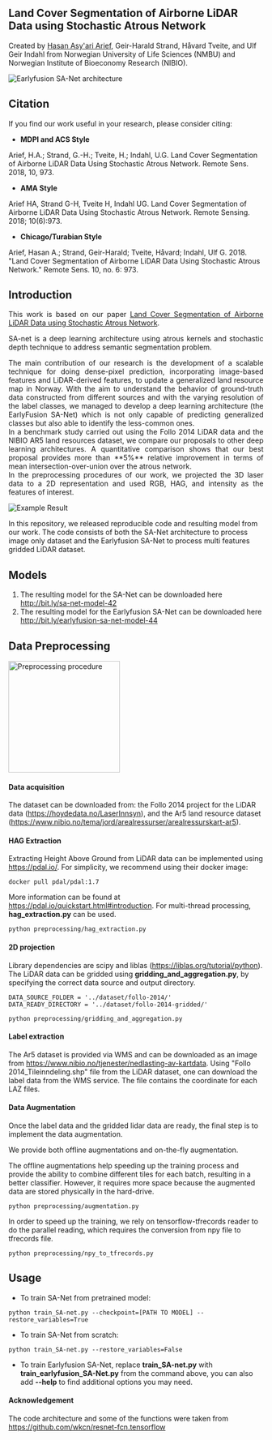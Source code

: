 ## Land Cover Segmentation of Airborne LiDAR Data using Stochastic Atrous Network
Created by <a href="https://linkedin.com/in/hasanasyariarief/">Hasan Asy'ari Arief</a>, Geir-Harald Strand, Håvard Tveite, and Ulf Geir Indahl from Norwegian University of Life Sciences (NMBU) and Norwegian Institute of Bioeconomy Research (NIBIO).

![Earlyfusion SA-Net architecture](https://github.com/hasanari/SA-net/blob/master/images/teaser.png)

## Citation
If you find our work useful in your research, please consider citing:

- **MDPI and ACS Style**

Arief, H.A.; Strand, G.-H.; Tveite, H.; Indahl, U.G. Land Cover Segmentation of Airborne LiDAR Data Using Stochastic Atrous Network. Remote Sens. 2018, 10, 973.

- **AMA Style**

Arief HA, Strand G-H, Tveite H, Indahl UG. Land Cover Segmentation of Airborne LiDAR Data Using Stochastic Atrous Network. Remote Sensing. 2018; 10(6):973.

- **Chicago/Turabian Style**

Arief, Hasan A.; Strand, Geir-Harald; Tveite, Håvard; Indahl, Ulf G. 2018. "Land Cover Segmentation of Airborne LiDAR Data Using Stochastic Atrous Network." Remote Sens. 10, no. 6: 973.

## Introduction
<div style="text-align: justify;">
This work is based on our paper <a href="http://www.mdpi.com/2072-4292/10/6/973">Land Cover Segmentation of Airborne LiDAR Data using Stochastic Atrous Network</a>.

SA-net is a deep learning architecture using atrous kernels and stochastic depth technique to address semantic segmentation problem.
</div>

<div style="text-align: justify;">
The main contribution of our research is the development of a scalable technique for doing dense-pixel prediction, incorporating image-based features and LiDAR-derived features, to update a generalized land resource map in Norway. With the aim to understand the behavior of ground-truth data constructed from different sources and with the varying resolution of the label classes, we managed to develop a deep learning architecture (the EarlyFusion SA-Net) which is not only capable of predicting generalized classes but also able to identify the less-common ones. 
</div>

<div style="text-align: justify;">
In a benchmark study carried out using the Follo 2014 LiDAR data and the NIBIO AR5 land resources dataset, we compare our proposals to other deep learning architectures. A quantitative comparison shows that our best proposal provides more than **5%** relative improvement in terms of mean intersection-over-union over the atrous network.
</div>

<div style="text-align: justify;">
In the preprocessing procedures of our work, we projected the 3D laser data to a 2D representation and used RGB, HAG, and intensity as the features of interest.
</div>

![Example Result](https://github.com/hasanari/SA-net/blob/master/images/result.png)

In this repository, we released reproducible code and resulting model from our work. The code consists of both the SA-Net architecture to process image only dataset and the Earlyfusion SA-Net to process multi features gridded LiDAR dataset. 

## Models

1. The resulting model for the SA-Net can be downloaded here http://bit.ly/sa-net-model-42
2. The resulting model for the Earlyfusion SA-Net can be downloaded here http://bit.ly/earlyfusion-sa-net-model-44

## Data Preprocessing

<img alt="Preprocessing procedure" src="https://github.com/hasanari/SA-net/blob/master/images/preprocess.png" height="220" >


#### Data acquisition
The dataset can be downloaded from:
the Follo 2014 project for the LiDAR data (https://hoydedata.no/LaserInnsyn), and
the Ar5 land resource dataset (https://www.nibio.no/tema/jord/arealressurser/arealressurskart-ar5).

#### HAG Extraction
Extracting Height Above Ground from LiDAR data can be implemented using https://pdal.io/. For simplicity, we recommend using their docker image:
~~~~
docker pull pdal/pdal:1.7
~~~~
More information can be found at https://pdal.io/quickstart.html#introduction.
For multi-thread processing, **hag_extraction.py** can be used.
~~~~
python preprocessing/hag_extraction.py 
~~~~

#### 2D projection
Library dependencies are scipy and liblas (https://liblas.org/tutorial/python). 
The LiDAR data can be gridded using **gridding_and_aggregation.py**, by specifying the correct data source and output directory.
~~~~
DATA_SOURCE_FOLDER = '../dataset/follo-2014/' 
DATA_READY_DIRECTORY = '../dataset/follo-2014-gridded/'
~~~~
~~~~
python preprocessing/gridding_and_aggregation.py 
~~~~

#### Label extraction
The Ar5 dataset is provided via WMS and can be downloaded as an image from https://www.nibio.no/tjenester/nedlasting-av-kartdata. 
Using "Follo 2014_Tileinndeling.shp" file from the LiDAR dataset, one can download the label data from the WMS service.
The file contains the coordinate for each LAZ files.

#### Data Augmentation
Once the label data and the gridded lidar data are ready, the final step is to implement the data augmentation.

We provide both offline augmentations and on-the-fly augmentation.

The offline augmentations help speeding up the training process and provide the ability to combine different tiles for each batch, resulting in a better classifier. However, it requires more space because the augmented data are stored physically in the hard-drive.
~~~~
python preprocessing/augmentation.py 
~~~~
In order to speed up the training, we rely on tensorflow-tfrecords reader to do the parallel reading, which requires the conversion from npy file to tfrecords file.
~~~~
python preprocessing/npy_to_tfrecords.py 
~~~~

## Usage
- To train SA-Net from pretrained model:
~~~~
python train_SA-net.py --checkpoint=[PATH TO MODEL] --restore_variables=True 
~~~~


- To train SA-Net from scratch:
~~~~
python train_SA-net.py --restore_variables=False 
~~~~

- To train Earlyfusion SA-Net, replace **train_SA-net.py** with **train_earlyfusion_SA-Net.py** from the command above, you can also add **--help** to find additional options you may need.


#### Acknowledgement 
The code architecture and some of the functions were taken from https://github.com/wkcn/resnet-fcn.tensorflow
